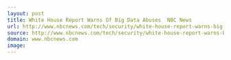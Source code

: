 ```yaml
---
layout: post
title: White House Report Warns Of Big Data Abuses  NBC News
url: http://www.nbcnews.com/tech/security/white-house-report-warns-big-data-abuses-n95081
source: http://www.nbcnews.com/tech/security/white-house-report-warns-big-data-abuses-n95081
domain: www.nbcnews.com
image: 
---
```


